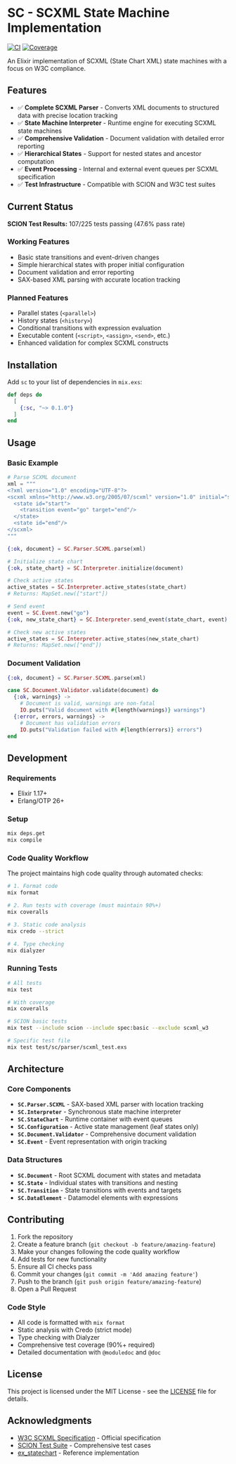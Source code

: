 # SC - SCXML State Machine Implementation

[![CI](https://github.com/johnnyt/sc/workflows/CI/badge.svg)](https://github.com/johnnyt/sc/actions)
[![Coverage](https://codecov.io/gh/johnnyt/sc/branch/main/graph/badge.svg)](https://codecov.io/gh/johnnyt/sc)

An Elixir implementation of SCXML (State Chart XML) state machines with a focus on W3C compliance.

## Features

- ✅ **Complete SCXML Parser** - Converts XML documents to structured data with precise location tracking
- ✅ **State Machine Interpreter** - Runtime engine for executing SCXML state machines
- ✅ **Comprehensive Validation** - Document validation with detailed error reporting
- ✅ **Hierarchical States** - Support for nested states and ancestor computation
- ✅ **Event Processing** - Internal and external event queues per SCXML specification
- ✅ **Test Infrastructure** - Compatible with SCION and W3C test suites

## Current Status

**SCION Test Results:** 107/225 tests passing (47.6% pass rate)

### Working Features
- Basic state transitions and event-driven changes
- Simple hierarchical states with proper initial configuration
- Document validation and error reporting
- SAX-based XML parsing with accurate location tracking

### Planned Features
- Parallel states (`<parallel>`)
- History states (`<history>`) 
- Conditional transitions with expression evaluation
- Executable content (`<script>`, `<assign>`, `<send>`, etc.)
- Enhanced validation for complex SCXML constructs

## Installation

Add `sc` to your list of dependencies in `mix.exs`:

```elixir
def deps do
  [
    {:sc, "~> 0.1.0"}
  ]
end
```

## Usage

### Basic Example

```elixir
# Parse SCXML document
xml = """
<?xml version="1.0" encoding="UTF-8"?>
<scxml xmlns="http://www.w3.org/2005/07/scxml" version="1.0" initial="start">
  <state id="start">
    <transition event="go" target="end"/>
  </state>
  <state id="end"/>
</scxml>
"""

{:ok, document} = SC.Parser.SCXML.parse(xml)

# Initialize state chart
{:ok, state_chart} = SC.Interpreter.initialize(document)

# Check active states
active_states = SC.Interpreter.active_states(state_chart)
# Returns: MapSet.new(["start"])

# Send event
event = SC.Event.new("go")
{:ok, new_state_chart} = SC.Interpreter.send_event(state_chart, event)

# Check new active states
active_states = SC.Interpreter.active_states(new_state_chart)
# Returns: MapSet.new(["end"])
```

### Document Validation

```elixir
{:ok, document} = SC.Parser.SCXML.parse(xml)

case SC.Document.Validator.validate(document) do
  {:ok, warnings} -> 
    # Document is valid, warnings are non-fatal
    IO.puts("Valid document with #{length(warnings)} warnings")
  {:error, errors, warnings} ->
    # Document has validation errors
    IO.puts("Validation failed with #{length(errors)} errors")
end
```

## Development

### Requirements

- Elixir 1.17+ 
- Erlang/OTP 26+

### Setup

```bash
mix deps.get
mix compile
```

### Code Quality Workflow

The project maintains high code quality through automated checks:

```bash
# 1. Format code
mix format

# 2. Run tests with coverage (must maintain 90%+)
mix coveralls

# 3. Static code analysis  
mix credo --strict

# 4. Type checking
mix dialyzer
```

### Running Tests

```bash
# All tests
mix test

# With coverage
mix coveralls

# SCION basic tests
mix test --include scion --include spec:basic --exclude scxml_w3

# Specific test file
mix test test/sc/parser/scxml_test.exs
```

## Architecture

### Core Components

- **`SC.Parser.SCXML`** - SAX-based XML parser with location tracking
- **`SC.Interpreter`** - Synchronous state machine interpreter 
- **`SC.StateChart`** - Runtime container with event queues
- **`SC.Configuration`** - Active state management (leaf states only)
- **`SC.Document.Validator`** - Comprehensive document validation
- **`SC.Event`** - Event representation with origin tracking

### Data Structures

- **`SC.Document`** - Root SCXML document with states and metadata
- **`SC.State`** - Individual states with transitions and nesting
- **`SC.Transition`** - State transitions with events and targets
- **`SC.DataElement`** - Datamodel elements with expressions

## Contributing

1. Fork the repository
2. Create a feature branch (`git checkout -b feature/amazing-feature`)
3. Make your changes following the code quality workflow
4. Add tests for new functionality
5. Ensure all CI checks pass
6. Commit your changes (`git commit -m 'Add amazing feature'`)
7. Push to the branch (`git push origin feature/amazing-feature`)
8. Open a Pull Request

### Code Style

- All code is formatted with `mix format`
- Static analysis with Credo (strict mode)
- Type checking with Dialyzer
- Comprehensive test coverage (90%+ required)
- Detailed documentation with `@moduledoc` and `@doc`

## License

This project is licensed under the MIT License - see the [LICENSE](LICENSE) file for details.

## Acknowledgments

- [W3C SCXML Specification](https://www.w3.org/TR/scxml/) - Official specification
- [SCION Test Suite](https://github.com/jbeard4/SCION) - Comprehensive test cases
- [ex_statechart](https://github.com/camshaft/ex_statechart) - Reference implementation

